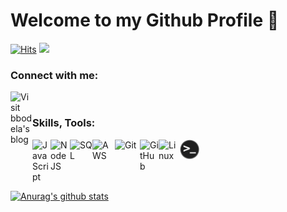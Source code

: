 # Welcome to my Github Profile 👋


[![Hits](https://hits.seeyoufarm.com/api/count/incr/badge.svg?url=https%3A%2F%2Fgithub.com%2Fbbodela&count_bg=%237AD139&title_bg=%23555555&icon=&icon_color=%23E7E7E7&title=Views&edge_flat=false)](https://hits.seeyoufarm.com) <a href="https://github.com/bbodela"><img src ="https://img.shields.io/badge/github-bbodela-lightgrey?style=round-square&logo=appveyor"></a>

### Connect with me:

[<img align="left" alt="Visit bbodela's blog" width="35px" src="https://www.freeiconspng.com/uploads/blogger-logo-icon-png-22.png" />](https://velog.io/@bbodela)
<br />


### Skills, Tools:

[<img align="left" alt="JavaScript" width="29px" src="https://user-images.githubusercontent.com/59829298/99529068-98edc880-29e2-11eb-8930-9fb0692e5a64.png" />][JavaScript]
[<img align="left" alt="NodeJS" width="31px" src="https://user-images.githubusercontent.com/59829298/99530621-e834f880-29e4-11eb-8a1e-7810bda777ec.png" />][NodeJS]
[<img align="left" alt="SQL" width="36px" src="https://user-images.githubusercontent.com/59829298/99529344-fb46c900-29e2-11eb-9ea2-c04c4cb348ce.png" />][SQL]
[<img align="left" alt="AWS" width="36px" src="https://user-images.githubusercontent.com/59829298/99529354-ff72e680-29e2-11eb-9a9b-ed9d8195a534.png" />][AWS]
[<img align="left" alt="Git" width="40px" src="https://user-images.githubusercontent.com/59829298/99529349-fe41b980-29e2-11eb-95bf-f4f77df7be64.png" />][Git]
[<img align="left" alt="GitHub" width="30px" src="https://user-images.githubusercontent.com/59829298/99529346-fbdf5f80-29e2-11eb-80e0-1e446eb0a739.png" />][Github]
[<img align="left" alt="Linux" width="34px" src="https://user-images.githubusercontent.com/59829298/99529353-feda5000-29e2-11eb-839a-47509741eb5b.png" />][Linux]
[<img align="left" alt="Terminal" width="31px" src="https://raw.githubusercontent.com/github/explore/d92924b1d925bb134e308bd29c9de6c302ed3beb/topics/terminal/terminal.png" />][Terminal]

[JavaScript]: https://en.wikipedia.org/wiki/JavaScript
[NodeJS]:https://en.wikipedia.org/wiki/Node.js
[SQL]: https://en.wikipedia.org/wiki/SQL
[AWS]: https://en.wikipedia.org/wiki/Amazon_Web_Services
[Linux]: https://en.wikipedia.org/wiki/Linux
[Terminal]: https://en.wikipedia.org/wiki/GNOME_Terminal
[Git]: https://en.wikipedia.org/wiki/Git
[Github]: https://en.wikipedia.org/wiki/GitHub

<br /> 
<br />
<br />
<br />

[![Anurag's github stats](https://github-readme-stats.vercel.app/api?username=bbodela&count_private=true&show_icons=true&theme=flag-india&hide=stars,issues)](https://github.com/bbodela)
<!--graywhite, buefy-->
